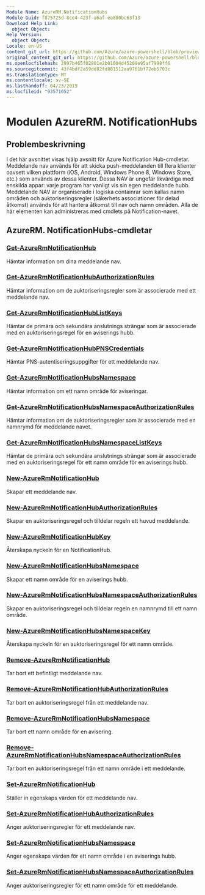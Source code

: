 ```yaml
---
Module Name: AzureRM.NotificationHubs
Module Guid: f875725d-8ce4-423f-a6af-ea880bc63f13
Download Help Link:
  object Object: 
Help Version:
  object Object: 
Locale: en-US
content_git_url: https://github.com/Azure/azure-powershell/blob/preview/src/ResourceManager/NotificationHubs/Commands.NotificationHubs/help/AzureRM.NotificationHubs.md
original_content_git_url: https://github.com/Azure/azure-powershell/blob/preview/src/ResourceManager/NotificationHubs/Commands.NotificationHubs/help/AzureRM.NotificationHubs.md
ms.openlocfilehash: 2997b465f02801e2b01004d45209e95af7998ff6
ms.sourcegitcommit: 43f4bdf2a59dd82fd881512aa9761bf72eb5703c
ms.translationtype: MT
ms.contentlocale: sv-SE
ms.lasthandoff: 04/23/2019
ms.locfileid: "93571052"
---
```

# Modulen AzureRM. NotificationHubs
## Problembeskrivning
I det här avsnittet visas hjälp avsnitt för Azure Notification Hub-cmdletar. Meddelande nav används för att skicka push-meddelanden till flera klienter oavsett vilken plattform (iOS, Android, Windows Phone 8, Windows Store, etc.) som används av dessa klienter. Dessa NAV är ungefär likvärdiga med enskilda appar: varje program har vanligt vis sin egen meddelande hubb. Meddelande NAV är organiserade i logiska containrar som kallas namn områden och auktoriseringsregler (säkerhets associationer för delad åtkomst) används för att hantera åtkomst till nav och namn områden. Alla de här elementen kan administreras med cmdlets på Notification-navet.

## AzureRM. NotificationHubs-cmdletar
### [Get-AzureRmNotificationHub](Get-AzureRmNotificationHub.md)
Hämtar information om dina meddelande nav.

### [Get-AzureRmNotificationHubAuthorizationRules](Get-AzureRmNotificationHubAuthorizationRules.md)
Hämtar information om de auktoriseringsregler som är associerade med ett meddelande nav.

### [Get-AzureRmNotificationHubListKeys](Get-AzureRmNotificationHubListKeys.md)
Hämtar de primära och sekundära anslutnings strängar som är associerade med en auktoriseringsregel för en aviserings hubb.

### [Get-AzureRmNotificationHubPNSCredentials](Get-AzureRmNotificationHubPNSCredentials.md)
Hämtar PNS-autentiseringsuppgifter för ett meddelande nav.

### [Get-AzureRmNotificationHubsNamespace](Get-AzureRmNotificationHubsNamespace.md)
Hämtar information om ett namn område för aviseringar.

### [Get-AzureRmNotificationHubsNamespaceAuthorizationRules](Get-AzureRmNotificationHubsNamespaceAuthorizationRules.md)
Hämtar information om de auktoriseringsregler som är associerade med en namnrymd för meddelande navet.

### [Get-AzureRmNotificationHubsNamespaceListKeys](Get-AzureRmNotificationHubsNamespaceListKeys.md)
Hämtar de primära och sekundära anslutnings strängar som är associerade med en auktoriseringsregel för ett namn område för en aviserings hubb.

### [New-AzureRmNotificationHub](New-AzureRmNotificationHub.md)
Skapar ett meddelande nav.

### [New-AzureRmNotificationHubAuthorizationRules](New-AzureRmNotificationHubAuthorizationRules.md)
Skapar en auktoriseringsregel och tilldelar regeln ett huvud meddelande.

### [New-AzureRmNotificationHubKey](New-AzureRmNotificationHubKey.md)
Återskapa nyckeln för en NotificationHub.

### [New-AzureRmNotificationHubsNamespace](New-AzureRmNotificationHubsNamespace.md)
Skapar ett namn område för en aviserings hubb.

### [New-AzureRmNotificationHubsNamespaceAuthorizationRules](New-AzureRmNotificationHubsNamespaceAuthorizationRules.md)
Skapar en auktoriseringsregel och tilldelar regeln en namnrymd till ett namn område.

### [New-AzureRmNotificationHubsNamespaceKey](New-AzureRmNotificationHubsNamespaceKey.md)
Återskapa nyckeln för en auktoriseringsregel för ett namn område.

### [Remove-AzureRmNotificationHub](Remove-AzureRmNotificationHub.md)
Tar bort ett befintligt meddelande nav.

### [Remove-AzureRmNotificationHubAuthorizationRules](Remove-AzureRmNotificationHubAuthorizationRules.md)
Tar bort en auktoriseringsregel från ett meddelande nav.

### [Remove-AzureRmNotificationHubsNamespace](Remove-AzureRmNotificationHubsNamespace.md)
Tar bort ett namn område för en avisering.

### [Remove-AzureRmNotificationHubsNamespaceAuthorizationRules](Remove-AzureRmNotificationHubsNamespaceAuthorizationRules.md)
Tar bort en auktoriseringsregel från ett namn område i ett meddelande.

### [Set-AzureRmNotificationHub](Set-AzureRmNotificationHub.md)
Ställer in egenskaps värden för ett meddelande nav.

### [Set-AzureRmNotificationHubAuthorizationRules](Set-AzureRmNotificationHubAuthorizationRules.md)
Anger auktoriseringsregler för ett meddelande nav.

### [Set-AzureRmNotificationHubsNamespace](Set-AzureRmNotificationHubsNamespace.md)
Anger egenskaps värden för ett namn område i en aviserings hubb.

### [Set-AzureRmNotificationHubsNamespaceAuthorizationRules](Set-AzureRmNotificationHubsNamespaceAuthorizationRules.md)
Anger auktoriseringsregler för ett namn område för ett meddelande.

